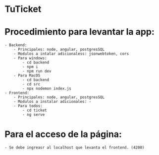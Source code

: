 # TuTicket

# Procedimiento para levantar la app:
    - Backend: 
        - Principales: node, angular, postgresSQL
        - Modulos a intalar adicionaless: jsonwebtoken, cors
        - Para windows: 
            - cd backend
            - npm i 
            - npm run dev
        - Para MacOS
            - cd backend
            - cd src
            - npx nodemon index.js
    - Frontend:
        - Principales: node, angular, postgresSQL
        - Modulos a instalar adicionales: -
        - Para todos:
            - cd ticket
            - ng serve
# Para el acceso de la página:
    - Se debe ingreasr al localhost que levanta el frontend. (4200)

